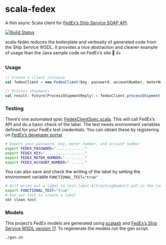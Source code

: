 # scala-fedex
A thin async Scala client for [FedEx’s Ship Service SOAP API](https://www.fedex.com/us/developer/web-services/process.html). 

[![Build Status](https://travis-ci.org/gilt/scala-fedex.svg?branch=master)](https://travis-ci.org/gilt/scala-fedex)

scala-fedex reduces the boilerplate and verbosity of generated code from the Ship Service WSDL. It provides a nice abstraction and cleaner example of usage than the Java sample code on FedEx’s site 🌸 👍

### Usage

```scala
// Create a client instance
val fedexClient = new FedexClient(key, password, accountNumber, meterNumber)

// Process shipments
val result: Future[ProcessShipmentReply] = fedexClient.processShipment(requestedShipment)
```

### Testing
There’s one automated spec [FedexClientSpec.scala](https://github.com/gilt/scala-fedex/blob/master/src/test/scala/com/gilt/fedex/FedexClientSpec.scala). This will call FedEx’s API and do a basic check of the label. The test needs environment variables defined for your FedEx test credentials. You can obtain these by registering on [FedEx’s developer portal](http://www.fedex.com/us/developer/web-services/index.html).
```bash
# Export your password, key, meter number, and account number
export FEDEX_PASSWORD="............."
export FEDEX_KEY=".................."
export FEDEX_METER_NUMBER="........."
export FEDEX_ACCOUNT_NUMBER="......."
```


You can also save and check the writing of the label by setting the environment variable `FUNCTIONAL_TEST="true"`

```bash
# Will write out a label to test-label-${trackingNumber}.pdf in the local directory
export FUNCTIONAL_TEST="true"
# Run our test to create a label
sbt clean test
```

### Models
This project’s FedEx models are generated using [scalaxb](https://github.com/eed3si9n/scalaxb) and [FedEx’s Ship Service WSDL version 17](https://github.com/gilt/scala-fedex/blob/master/ShipService_v17.wsdl). To regenerate the models run the gen script.

```bash
./gen.sh
```
